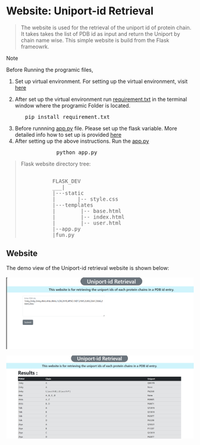 # Website: Uniport-id Retrieval 
> The website is used for the retrieval of the uniport id of protein chain. It takes takes the list of PDB id as input and return the Uniport by chain name wise. This simple website is build from the Flask frameowrk.

> [!NOTE]
>Before Running the programic files, <br>
 1. Set up virtual environment. For setting up the virtual environment, visit [here](https://packaging.python.org/en/latest/guides/installing-using-pip-and-virtual-environments/)
   
 2. After set up the virtual environment run [requirement.txt](requirement.txt) in the terminal window where the programic Folder is located.
   <pre>      pip install requirement.txt</pre>
 3. Before runnning [app.py](app.py) file. Please set up the flask variable. More detailed info how to set up is provided [here](https://flask.palletsprojects.com/en/1.1.x/config/)
 4. After setting up the above instructions. Run the [app.py](app.py) 
   <pre>                python app.py</pre>

> Flask website directory tree:
> <pre> 
>           FLASK_DEV
>           ___|
>           |---static
>           |       |-- style.css
>           |---templates
>           |        |-- base.html
>           |        |-- index.html
>           |        |-- user.html
>           |--app.py
>           |fun.py </pre>
>
## Website
The demo view of the Uniport-id retrieval  website is shown below:<br>
<br>
![website home page](entry.png)<br>

![reult](unport.png)
